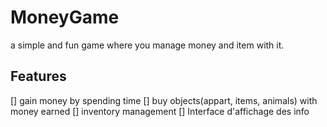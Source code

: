 # MoneyGame

a simple and fun game where you manage money and item with it.

## Features

[] gain money by spending time
[] buy objects(appart, items, animals) with money earned
[] inventory management
[] Interface d'affichage des info

